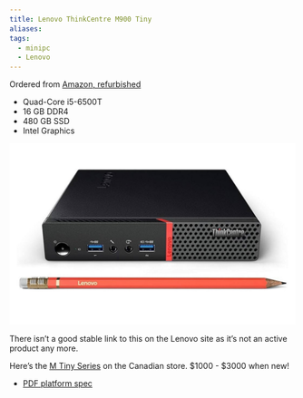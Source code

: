 ```yaml
---
title: Lenovo ThinkCentre M900 Tiny
aliases: 
tags:
  - minipc
  - Lenovo
---
```

Ordered from [Amazon, refurbished](https://www.amazon.ca/Lenovo-ThinkCentre-Quad-Core-i5-6500T-Graphics/dp/B07ZPBDFGD/)

* Quad-Core i5-6500T
* 16 GB DDR4
* 480 GB SSD
* Intel Graphics

![M900 Tiny with a pencil in front of it](/assets/IMG_4541.jpeg)

There isn’t a good stable link to this on the Lenovo site as it’s not an active product any more. 

Here’s the [M Tiny Series](https://www.lenovo.com/ca/en/c/desktops/thinkcentre/m-series-tiny/) on the Canadian store. $1000 - $3000 when new!

* [PDF platform spec](/assets/m900_tiny_platform_spec.pdf)